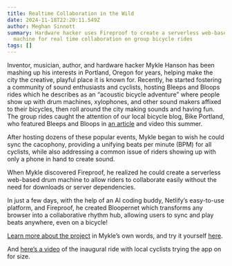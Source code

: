 ```yaml
---
title: Realtime Collaboration in the Wild
date: 2024-11-18T22:20:11.549Z
author: Meghan Sinnott
summary: Hardware hacker uses Fireproof to create a serverless web-based drum
  machine for real time collaboration on group bicycle rides
tags: []
---
```

Inventor, musician, author, and hardware hacker Mykle Hanson has been mashing up his interests in Portland, Oregon for years, helping make the city the creative, playful place it is known for. Recently, he started fostering a community of sound enthusiasts and cyclists, hosting Bleeps and Bloops rides which he describes as an “acoustic bicycle adventure” where people show up with drum machines, xylophones, and other sound makers affixed to their bicycles, then roll around the city making sounds and having fun. The group rides caught the attention of our local bicycle blog, Bike Portland, who featured Bleeps and Bloops in [an article](https://bikeportland.org/2024/06/14/bloops-and-bleeps-ride-gives-cycling-new-sounds-387546) and video this summer. 

After hosting dozens of these popular events, Mykle began to wish he could sync the cacophony, providing a unifying beats per minute (BPM) for all cyclists, while also addressing a common issue of riders showing up with only a phone in hand to create sound.

When Mykle discovered Fireproof, he realized he could create a serverless web-based drum machine to allow riders to collaborate easily without the need for downloads or server dependencies. 

In just a few days, with the help of an AI coding buddy, Netlify’s easy-to-use platform, and Fireproof, he created Bloopernet which transforms any browser into a collaborative rhythm hub, allowing users to sync and play beats anywhere, even on a bicycle!

[Learn more about the project](https://msl.mykle.com/2024/10/bloopernet-fp-a-serverless-web-drum-machine/) in Mykle’s own words, and try it yourself [here](https://bloopernet.netlify.app).

And [here’s a video](https://youtu.be/FPZeuUkVVmU?feature=shared) of the inaugural ride with local cyclists trying the app on for size.